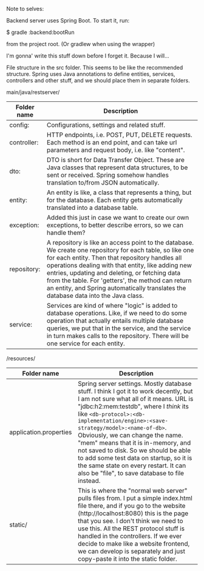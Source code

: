 Note to selves:

Backend server uses Spring Boot. To start it, run:

$ gradle :backend:bootRun

from the project root. (Or gradlew when using the wrapper)

I'm gonna' write this stuff down before I forget it. Because I will...

File structure in the src folder. This seems to be like the recommended
structure. Spring uses Java annotations to define entities, services,
controllers and other stuff, and we should place them in separate folders.

main/java/restserver/

| Folder name | Description                                                                                                                                                                                                                                                                                                                                                                                                   |
| ----------- | ------------------------------------------------------------------------------------------------------------------------------------------------------------------------------------------------------------------------------------------------------------------------------------------------------------------------------------------------------------------------------------------------------------- |
| config:     | Configurations, settings and related stuff.                                                                                                                                                                                                                                                                                                                                                                   |
| controller: | HTTP endpoints, i.e. POST, PUT, DELETE requests. Each method is an end point, and can take url parameters and request body, i.e. like "content".                                                                                                                                                                                                                                                              |
| dto:        | DTO is short for Data Transfer Object. These are Java classes that represent data structures, to be sent or received. Spring somehow handles translation to/from JSON automatically.                                                                                                                                                                                                                          |
| entity:     | An entity is like, a class that represents a thing, but for the database. Each entity gets automatically translated into a database table.                                                                                                                                                                                                                                                                    |
| exception:  | Added this just in case we want to create our own exceptions, to better describe errors, so we can handle them?                                                                                                                                                                                                                                                                                               |
| repository: | A repository is like an access point to the database. We create one repository for each table, so like one for each entity. Then that repository handles all operations dealing with that entity, like adding new entries, updating and deleting, or fetching data from the table. For 'getters', the method can return an entity, and Spring automatically translates the database data into the Java class. |
| service:    | Services are kind of where "logic" is added to database operations. Like, if we need to do some operation that actually entails multiple database queries, we put that in the service, and the service in turn makes calls to the repository. There will be one service for each entity.                                                                                                                      |

/resources/

| Folder name            | Description                                                                                                                                                                                                                                                                                                                                                                                                                                                                                                          |
| ---------------------- | -------------------------------------------------------------------------------------------------------------------------------------------------------------------------------------------------------------------------------------------------------------------------------------------------------------------------------------------------------------------------------------------------------------------------------------------------------------------------------------------------------------------- |
| application.properties | Spring server settings. Mostly database stuff. I think I got it to work decently, but I am not sure what all of it means. URL is "jdbc:h2:mem:testdb", where I _think_ its like `<db-protocol>:<db-implementation/engine>:<save-strategy/model>:<name-of-db>`. Obviously, we can change the name. "mem" means that it is in-memory, and not saved to disk. So we should be able to add some test data on startup, so it is the same state on every restart. It can also be "file", to save database to file instead. |
| static/                | This is where the "normal web server" pulls files from. I put a simple index.html file there, and if you go to the website (http://localhost:8080) this is the page that you see. I don't think we need to use this. All the REST protocol stuff is handled in the controllers. If we ever decide to make like a website frontend, we can develop is separately and just copy-paste it into the static folder.                                                                                                       |
